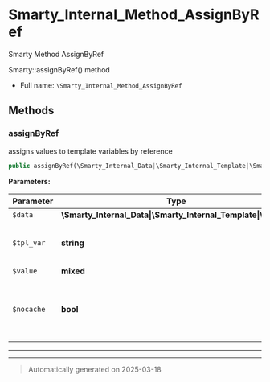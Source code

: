 
# Smarty_Internal_Method_AssignByRef

Smarty Method AssignByRef

Smarty::assignByRef() method

* Full name: `\Smarty_Internal_Method_AssignByRef`




## Methods


### assignByRef

assigns values to template variables by reference

```php
public assignByRef(\Smarty_Internal_Data|\Smarty_Internal_Template|\Smarty $data, string $tpl_var, mixed& $value, bool $nocache): \Smarty_Internal_Data|\Smarty_Internal_Template|\Smarty
```








**Parameters:**

| Parameter | Type | Description |
|-----------|------|-------------|
| `$data` | **\Smarty_Internal_Data&#124;\Smarty_Internal_Template&#124;\Smarty** |  |
| `$tpl_var` | **string** | the template variable name |
| `$value` | **mixed** |  |
| `$nocache` | **bool** | if true any output of this variable will<br />be not cached |





***


***
> Automatically generated on 2025-03-18
